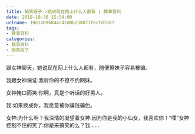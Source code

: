 ```yaml
---
title: 搞笑段子->她说现在网上什么人都有 | 糗事百科
date: 2019-10-30 15:54:00
urlname: 10e1409b844c42d06238077fecfd7b87
tags: 
- 糗事百科
categories:
- 糗事百科
- 搞笑段子
---
```

跟女神聊天，她说现在网上什么人都有，随便撩妹子容易被骗。

我跟女神保证:我听你的不撩不约网妹。

女神掩口而笑:你啊，真是个听话的好男人。

我:如果换成你，我愿意被你骗钱骗色。

女神:为什么啊？我深情的凝望着女神:因为你是我的小仙女，我喜欢你！“噗”女神控制不住的笑了:你是来搞笑的么？我……


